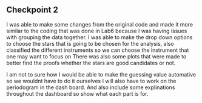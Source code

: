 ## Checkpoint 2

I was able to make some changes from the original code and made it more similar to the coding that was done in Lab6 because I was having issues with grouping the data together.
I was able to make the drop down options to choose the stars that is going to be chosen for the analysis, also classified the different instruments so we can choose the instrument that one may want to focus on
There was also some plots that were made to better find the proofs whether the stars are good candidates or not.

I am not to sure how I would be able to make the guessing value automative so we wouldnt have to do it ourselves
I will also have to work on the periodogram in the dash board. And also include some explinations throughout the dashboard so show what each part is for.

